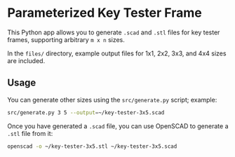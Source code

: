 # Parameterized Key Tester Frame

This Python app allows you to generate `.scad` and `.stl` files for key tester frames, supporting
arbitrary `m x n` sizes.

In the `files/` directory, example output files for 1x1, 2x2, 3x3, and 4x4 sizes are included.


## Usage

You can generate other sizes using the `src/generate.py` script; example:

```bash
src/generate.py 3 5 --output=~/key-tester-3x5.scad
```

Once you have generated a `.scad` file, you can use OpenSCAD to generate a `.stl` file from it:

```bash
openscad -o ~/key-tester-3x5.stl ~/key-tester-3x5.scad
```
